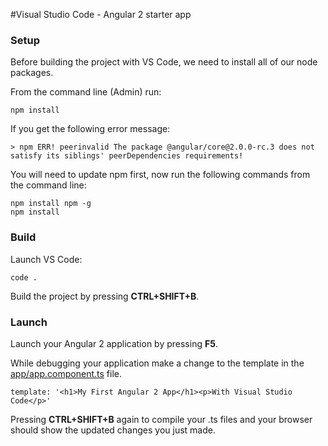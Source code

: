 #Visual Studio Code - Angular 2 starter app

### Setup

Before building the project with VS Code, we need to install all of our node packages.

From the command line (Admin) run:

    npm install

If you get the following error message:

    > npm ERR! peerinvalid The package @angular/core@2.0.0-rc.3 does not satisfy its siblings' peerDependencies requirements!

You will need to update npm first, now run the following commands from the command line:

    npm install npm -g
    npm install

### Build

Launch VS Code:

    code .
    
Build the project by pressing **CTRL+SHIFT+B**.

### Launch

Launch your Angular 2 application by pressing **F5**.

While debugging your application make a change to the template in the [app/app.component.ts](app/app.component.ts) file.

    template: '<h1>My First Angular 2 App</h1><p>With Visual Studio Code</p>'

Pressing **CTRL+SHIFT+B** again to compile your .ts files and your browser should show the updated changes you just made.